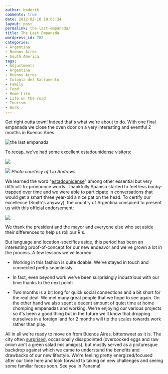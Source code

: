 ```yaml
---
author: boderik
comments: true
date: 2012-02-10 10:03:34
layout: post
permalink: the-last-empanada/
title: The Last Empanada
wordpress_id: 782
categories:
- Argentina
- Buenos Aires
- South America
tags:
- Adjustments
- Argentina
- Buenos Aires
- Colonia del Sacramento
- Family
- Food
- Home Life
- Life on the road
- Tourism
- Work
---
```


Get right outta town! Indeed that's what we're about to do. With one final empanada we close the oven door on a very interesting and eventful 2 months in Buenos Aires.

![the last empanada](http://schwartzography.com/wp-content/uploads/2012/02/empanada3.jpg)

To recap, we've had some excellent estadounidense visitors:

![](http://schwartzography.com/wp-content/uploads/2012/01/IMG_5675.jpg)

![](http://schwartzography.com/wp-content/uploads/2012/02/lia-samantha.jpg)
_Photo courtesy of Lia Andrews_

We learned the word "[estadounidense](http://lmgtfy.com/?q=estadounidense)" among other essential but very difficult-to-pronounce words. Thankfully Spanish started to feel less booby-trapped over time and we were able to participate in conversations that would get a smart three year-old a nice pat on the head. To certify our excellence (Smith's anyway), the country of Argentina conspired to present us with this official endorsement:

![](http://schwartzography.com/wp-content/uploads/2012/02/IntoWords.jpg)

We thank the president and the mayor and everyone else who set aside their differences to help us roll our R's.

But language and location-specifics aside, this period has been an interesting proof-of-concept for our new endeavor and we've grown a lot in the process. A few lessons we've learned:



	
  * Working in this fashion is quite doable. We've stayed in touch and connected pretty seamlessly.

	
  * In fact, even beyond work we've been surprisingly industrious with our time thanks to the next point:

	
  * Two months is a bit long for quick social connections and a bit short for the real deal. We met many great people that we hope to see again. On the other hand we also spent a decent amount of quiet time at home chomping empanadas and working. We're enjoying our various projects so it's been a good thing but in the future we'll know that dropping ourselves in a foreign land for 2 months will tip the scales towards work rather than play.


All in all we're ready to move on from Buenos Aires, bittersweet as it is. The city often [surprised](http://graffitimundo.com/), occasionally disappointed (overcooked eggs and raw onion ain't a green salad mis amigos), but mostly served as a picturesque backdrop against which we came to understand the benefits and drawbacks of our new lifestyle. We're feeling pretty energized/focused after our time here and look forward to taking on new challenges and seeing some familiar faces soon. See you in Panama!
